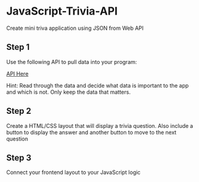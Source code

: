 # JavaScript-Trivia-API

Create mini triva application using JSON from Web API

## Step 1

Use the following API to pull data into your program:

[API Here](http://jservice.io/)

Hint: Read through the data and decide what data is important to the app and which is not. Only keep the data that matters.

## Step 2

Create a HTML/CSS layout that will display a trivia question. Also include a button to display the answer and another button to move to the next question

## Step 3

Connect your frontend layout to your JavaScript logic
